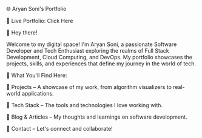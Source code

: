 🌐 Aryan Soni's Portfolio

🚀 Live Portfolio: Click Here

👋 Hey there!

Welcome to my digital space! I'm Aryan Soni, a passionate Software Developer and Tech Enthusiast exploring the realms of Full Stack Development, Cloud Computing, and DevOps. My portfolio showcases the projects, skills, and experiences that define my journey in the world of tech.

📌 What You'll Find Here:

🎨 Projects – A showcase of my work, from algorithm visualizers to real-world applications.

🔧 Tech Stack – The tools and technologies I love working with.

📜 Blog & Articles – My thoughts and learnings on software development.

📩 Contact – Let's connect and collaborate!
